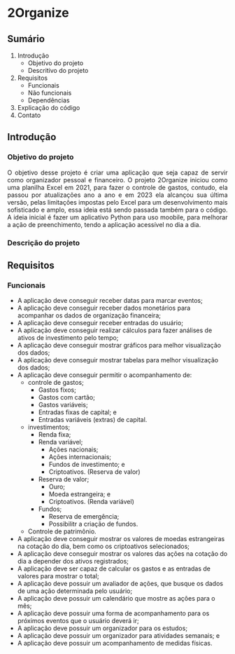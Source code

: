 # 2Organize

## Sumário

1. Introdução
    - Objetivo do projeto
    - Descritivo do projeto
2. Requisitos
    - Funcionais
    - Não funcionais
    - Dependências
3. Explicação do código
4. Contato

## Introdução

### Objetivo do projeto
<p style="text-align: justify;">O objetivo desse projeto é criar uma aplicação que seja capaz de servir como organizador pessoal e financeiro. O projeto 2Organize iniciou como uma planilha Excel em 2021, para fazer o controle de gastos, contudo, ela passou por atualizações ano a ano e em 2023 ela alcançou sua última versão, pelas limitações impostas pelo Excel para um desenvolvimento mais sofisticado e amplo, essa ideia está sendo passada também para o código. A ideia inicial é fazer um aplicativo Python para uso moobile, para melhorar a ação de preenchimento, tendo a aplicação acessível no dia a dia.<p>

### Descrição do projeto

## Requisitos

### Funcionais

- A aplicação deve conseguir receber datas para marcar eventos;
- A aplicação deve conseguir receber dados monetários para acompanhar os dados de organização financeira;
- A aplicação deve conseguir receber entradas do usuário;
- A aplicação deve conseguir realizar cálculos para fazer análises de ativos de investimento pelo tempo;
- A aplicação deve conseguir mostrar gráficos para melhor visualização dos dados;
- A aplicação deve conseguir mostrar tabelas para melhor visualização dos dados;
- A aplicação deve conseguir permitir o acompanhamento de:
    - controle de gastos;
        - Gastos fixos;
        - Gastos com cartão;
        - Gastos variáveis;
        - Entradas fixas de capital; e
        - Entradas variáveis (extras) de capital.
    - investimentos;
        - Renda fixa;
        - Renda variável;
            - Ações nacionais;
            - Ações internacionais;
            - Fundos de investimento; e
            - Criptoativos. (Reserva de valor)
        - Reserva de valor;
            - Ouro;
            - Moeda estrangeira; e
            - Criptoativos. (Renda variável)
        - Fundos;
            - Reserva de emergência;
            - Possibilitr a criação de fundos.
    - Controle de patrimônio.
- A aplicação deve conseguir mostrar os valores de moedas estrangeiras na cotação do dia, bem como os criptoativos selecionados;
- A aplicação deve conseguir mostrar os valores das ações na cotação do dia a depender dos ativos registrados;
- A aplicação deve ser capaz de calcular os gastos e as entradas de valores para mostrar o total;
- A aplicação deve possuir um avaliador de ações, que busque os dados de uma ação determinada pelo usuário;
- A aplicação deve possuir um calendário que mostre as ações para o mês;
- A aplicação deve possuir uma forma de acompanhamento para os próximos eventos que o usuário deverá ir;
- A aplicação deve possuir um organizador para os estudos;
- A aplicação deve possuir um organizador para atividades semanais; e
- A aplicação deve possuir um acompanhamento de medidas físicas.
